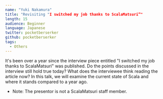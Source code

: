 ```yaml
---
name: "Yuki Nakamura"
title: "Revisiting "I switched my job thanks to ScalaMatsuri”"
length: 15
audience: Beginner
language: Japanese
twitter: pocketberserker
github: pocketberserker
tags:
  - Others
---
```

It's been over a year since the interview piece entitled "I switched my job thanks to ScalaMatsuri" was published.
Do the points discussed in the interview still hold true today?
What does the interviewee think reading the article now?
In this talk, we will examine the current state of Scala and where it stands compared to a year ago.

* Note: The presentor is not a ScalaMatsuri staff member.
